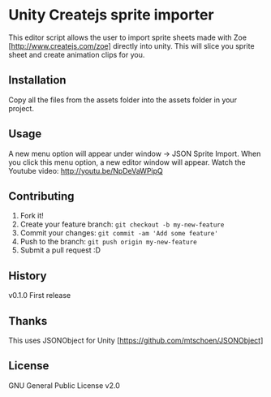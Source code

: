 # Unity Createjs sprite importer

This editor script allows the user to import sprite sheets made with Zoe [http://www.createjs.com/zoe] directly into unity. This will slice you sprite sheet and create animation clips for you.

## Installation

Copy all the files from the assets folder into the assets folder in your project.

## Usage

A new menu option will appear under window -> JSON Sprite Import. When you click this menu option, a new editor window will appear. Watch the Youtube video: http://youtu.be/NpDeVaWPipQ 

## Contributing

1. Fork it!
2. Create your feature branch: `git checkout -b my-new-feature`
3. Commit your changes: `git commit -am 'Add some feature'`
4. Push to the branch: `git push origin my-new-feature`
5. Submit a pull request :D

## History

v0.1.0 First release

## Thanks

This uses JSONObject for Unity [https://github.com/mtschoen/JSONObject]

## License

GNU General Public License v2.0